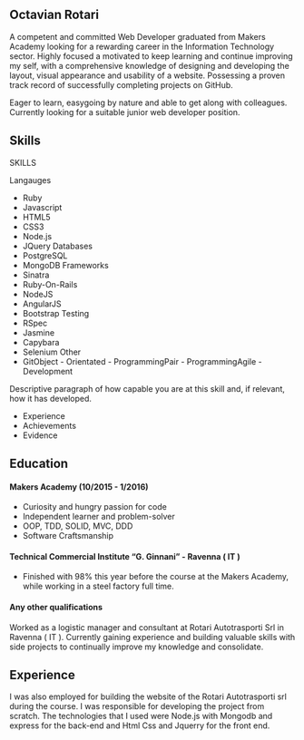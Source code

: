 ## Octavian Rotari


A competent and committed Web Developer graduated from Makers Academy looking for a rewarding career in the Information Technology sector. Highly focused a motivated to keep learning and continue improving my self, with a comprehensive knowledge of designing and developing the layout, visual appearance and usability of a website. Possessing a proven track record of successfully completing projects on GitHub.

Eager to learn, easygoing by nature and able to get along with colleagues. Currently looking for a suitable junior web developer position.

## Skills
SKILLS

Langauges
 - Ruby
 - Javascript
 - HTML5
 - CSS3
 - Node.js
 - JQuery
Databases
 - PostgreSQL
 - MongoDB
Frameworks
 - Sinatra
 - Ruby-On-Rails
 - NodeJS
 - AngularJS
 - Bootstrap
Testing
 - RSpec
 - Jasmine
 - Capybara
 - Selenium
Other
 - GitObject - Orientated - ProgrammingPair - ProgrammingAgile - Development

Descriptive paragraph of how capable you are at this skill and, if relevant, how it has developed.

- Experience
- Achievements
- Evidence


## Education

#### Makers Academy (10/2015 - 1/2016)


- Curiosity and hungry passion for code
- Independent learner and problem-solver
- OOP, TDD, SOLID, MVC, DDD
- Software Craftsmanship

#### Technical Commercial Institute “G. Ginnani” - Ravenna ( IT ) 

 - Finished with 98% this year before the course at the Makers Academy, while working in a steel factory full time.


#### Any other qualifications

Worked as a logistic manager and consultant at Rotari Autotrasporti Srl in Ravenna ( IT ).
Currently gaining experience and building valuable skills with side projects to continually improve my knowledge and consolidate.

## Experience

I was also employed for building the website of the Rotari Autotrasporti srl during the course. I was responsible for developing the project from scratch.
The technologies that I used were Node.js with Mongodb and express for the back-end and Html Css and Jquerry for the front end. 

